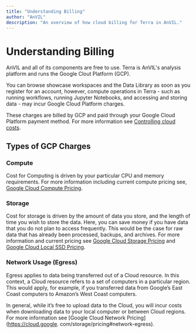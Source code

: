 ```yaml
---
title: "Understanding Billing"
author: "AnVIL"
description: "An overview of how cloud billing for Terra in AnVIL."
---
```


# Understanding Billing

AnVIL and all of its components are free to use. Terra is AnVIL's analysis
platform and runs the Google Clout Platform (GCP).

You can browse showcase workspaces and the Data Library as soon as you register
for an account, however, compute operations in Terra - such as running
workflows,
running Jupyter Notebooks, and accessing and storing data - may incur Google Cloud Platform charges.

These charges are billed by GCP and paid through your Google Cloud Platform 
payment method. For more information see [Controlling cloud costs](https://support.terra.bio/hc/en-us/sections/360006459511-Controlling-Cloud-costs).

## Types of GCP Charges

### Compute
Cost for Computing is driven by your particular CPU and memory requirements. For more information including current compute pricing see, [Google Cloud
Compute Pricing](https://cloud.google.com/compute/all-pricing#top_of_page).

### Storage
Cost for storage is driven by the amount of data you store, and the length of time you wish to store the data. Here, you can save money if you have data that you do not plan to access frequently. This would be the case for raw data that has already been processed, backups, and archives.
For more information and current pricing see [Google Cloud Storage Pricing](https://cloud.google.com/storage/pricing#storage-pricing)
and [Google Cloud Local SSD Pricing](https://cloud.google.com/compute/all-pricing#localssdpricing).

### Network Usage (Egress)
Egress applies to data being transferred out of a Cloud resource. In this context, a Cloud resource
refers to a set of computers in a particular region. This would apply, for example, if you transferred data from Google’s East Coast computers to Amazon’s West Coast computers.

In general, while it’s free to upload data to the Cloud, you will incur costs when downloading data to your local computer or between Cloud regions.
For more information see [Google Cloud Network Pricing](https://cloud.google.
com/storage/pricing#network-egress).

